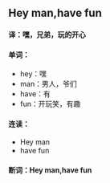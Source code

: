 ## Hey man,have fun

#### 译：嘿，兄弟，玩的开心

#### 单词：

- hey：嘿
- man：男人，爷们
- have：有
- fun：开玩笑，有趣

#### 连读：

- Hey man
- have fun

#### 断词：Hey man,have fun
